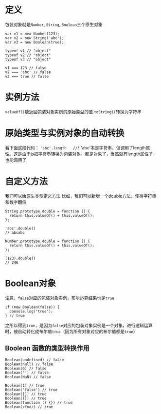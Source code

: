 # 定义
包装对象就是`Number`, `String`, `Boolean`三个原生对象
```
var v1 = new Number(123);
var v2 = new String('abc');
var v3 = new Boolean(true);

typeof v1 // "object"
typeof v2 // "object"
typeof v3 // "object"

v1 === 123 // false
v2 === 'abc' // false
v3 === true // false
```

# 实例方法
`valueOf()`能返回包装对象实例的原始类型的值
`toString()`转换为字符串

# 原始类型与实例对象的自动转换
看下面这段代码：
`'abc'.length   //3`
'abc'本是字符串，但调用了length属性。这是由于js把字符串转换为包装对象，都是对象了，当然就有length属性了，也能调用了

# 自定义方法
我们可以给原生类型定义方法
比如，我们可以新增一个double方法，使得字符串和数字翻倍
```
String.prototype.double = function () {
  return this.valueOf() + this.valueOf();
};

'abc'.double()
// abcabc

Number.prototype.double = function () {
  return this.valueOf() + this.valueOf();
};

(123).double()
// 246
```

# Boolean对象
注意，`false`对应的包装对象实例，布尔运算结果也是`true`
```
if (new Boolean(false)) {
  console.log('true');
} // true
```
之所以得到`true`，是因为`false`对应的包装对象实例是一个对象，进行逻辑运算时，被自动转化成布尔值`true`（因为所有对象对应的布尔值都是`true`）

## Boolean 函数的类型转换作用
```
Boolean(undefined) // false
Boolean(null) // false
Boolean(0) // false
Boolean('') // false
Boolean(NaN) // false

Boolean(1) // true
Boolean('false') // true
Boolean([]) // true
Boolean({}) // true
Boolean(function () {}) // true
Boolean(/foo/) // true
```
